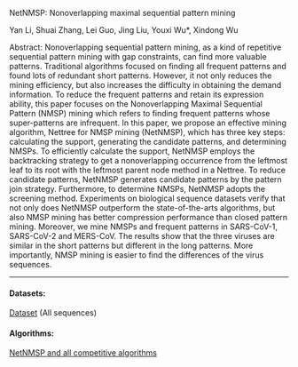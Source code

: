 NetNMSP: Nonoverlapping maximal sequential pattern mining

Yan Li, Shuai Zhang, Lei Guo, Jing Liu, Youxi Wu*, Xindong Wu


Abstract: Nonoverlapping sequential pattern mining, as a kind of repetitive sequential pattern mining with gap constraints, can find more valuable patterns. Traditional algorithms focused on finding all frequent patterns and found lots of redundant short patterns. However, it not only reduces the mining efficiency, but also increases the difficulty in obtaining the demand information. To reduce the frequent patterns and retain its expression ability, this paper focuses on the Nonoverlapping Maximal Sequential Pattern (NMSP) mining which refers to finding frequent patterns whose super-patterns are infrequent. In this paper, we propose an effective mining algorithm, Nettree for NMSP mining (NetNMSP), which has three key steps: calculating the support, generating the candidate patterns, and determining NMSPs. To efficiently calculate the support, NetNMSP employs the backtracking strategy to get a nonoverlapping occurrence from the leftmost leaf to its root with the leftmost parent node method in a Nettree. To reduce candidate patterns, NetNMSP generates candidate patterns by the pattern join strategy. Furthermore, to determine NMSPs, NetNMSP adopts the screening method. Experiments on biological sequence datasets verify that not only does NetNMSP outperform the state-of-the-arts algorithms, but also NMSP mining has better compression performance than closed pattern mining. Moreover, we mine NMSPs and frequent patterns in SARS-CoV-1, SARS-CoV-2 and MERS-CoV. The results show that the three viruses are similar in the short patterns but different in the long patterns. More importantly, NMSP mining is easier to find the differences of the virus sequences.


---

#### Datasets:
[Dataset](https://github.com/wuc567/Pattern-Mining/blob/master/NetNMSP/DataSet.rar)  (All sequences)

#### Algorithms:

[NetNMSP and all competitive algorithms](https://github.com/wuc567/Pattern-Mining/blob/master/NetNMSP/NetNMSP_codes.rar)

